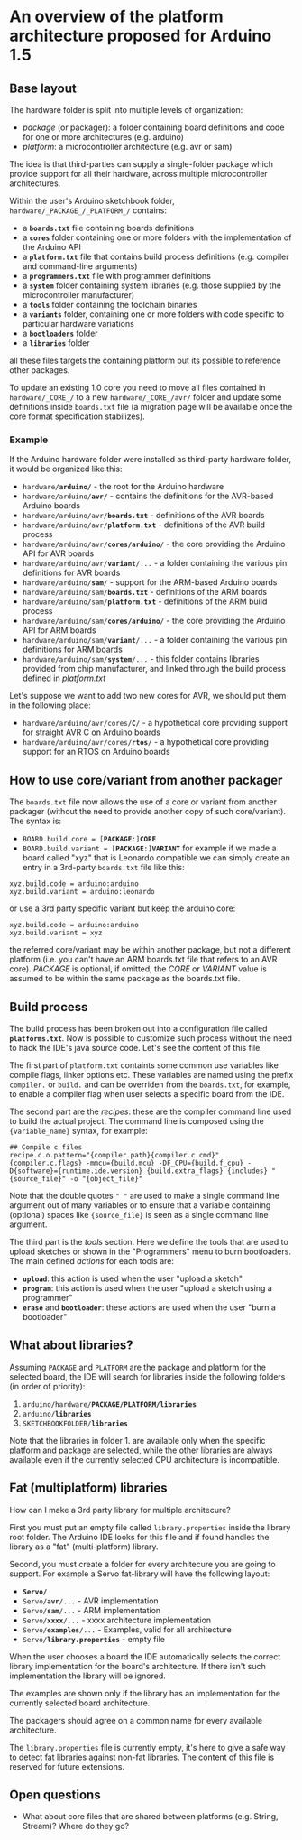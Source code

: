 # An overview of the platform architecture proposed for Arduino 1.5 #

## Base layout ##

The hardware folder is split into multiple levels of organization:

  * _package_ (or packager): a folder containing board definitions and code for one or more architectures (e.g. arduino)
  * _platform_: a microcontroller architecture (e.g. avr or sam)

The idea is that third-parties can supply a single-folder package which provide support for all their hardware, across multiple microcontroller architectures.

Within the user's Arduino sketchbook folder, `hardware/_PACKAGE_/_PLATFORM_/` contains:
  * a **`boards.txt`** file containing boards definitions
  * a **`cores`** folder containing one or more folders with the implementation of the Arduino API
  * a **`platform.txt`** file that contains build process definitions (e.g. compiler and command-line arguments)
  * a **`programmers.txt`** file with programmer definitions
  * a **`system`** folder containing system libraries (e.g. those supplied by the microcontroller manufacturer)
  * a **`tools`** folder containing the toolchain binaries
  * a **`variants`** folder, containing one or more folders with code specific to particular hardware variations
  * a **`bootloaders`** folder
  * a **`libraries`** folder

all these files targets the containing platform but its possible to reference other packages.

To update an existing 1.0 core you need to move all files contained in `hardware/_CORE_/` to a new `hardware/_CORE_/avr/` folder and update some definitions inside `boards.txt` file (a migration page will be available once the core format specification stabilizes).

### Example ###

If the Arduino hardware folder were installed as third-party hardware folder, it would be organized like this:
  * `hardware/`**`arduino/`** - the root for the Arduino hardware
  * `hardware/arduino/`**`avr/`** - contains the definitions for the AVR-based Arduino boards
  * `hardware/arduino/avr/`**`boards.txt`** - definitions of the AVR boards
  * `hardware/arduino/avr/`**`platform.txt`** - definitions of the AVR build process
  * `hardware/arduino/avr/`**`cores/arduino`**`/` - the core providing the Arduino API for AVR boards
  * `hardware/arduino/avr/`**`variant`**`/...` - a folder containing the various pin definitions for AVR boards
  * `hardware/arduino/`**`sam`**`/` - support for the ARM-based Arduino boards
  * `hardware/arduino/sam/`**`boards.txt`** - definitions of the ARM boards
  * `hardware/arduino/sam/`**`platform.txt`** - definitions of the ARM build process
  * `hardware/arduino/sam/`**`cores/arduino`**`/` - the core providing the Arduino API for ARM boards
  * `hardware/arduino/sam/`**`variant`**`/...` - a folder containing the various pin definitions for ARM boards
  * `hardware/arduino/sam/`**`system`**`/...` - this folder contains libraries provided from chip manufacturer, and linked through the build process defined in _platform.txt_

Let's suppose we want to add two new cores for AVR, we should put them in the following place:
  * `hardware/arduino/avr/cores/`**`C`**`/` - a hypothetical core providing support for straight AVR C on Arduino boards
  * `hardware/arduino/avr/cores/`**`rtos`**`/` - a hypothetical core providing support for an RTOS on Arduino boards

## How to use core/variant from another packager ##

The `boards.txt` file now allows the use of a core or variant from another packager (without the need to provide another copy of such core/variant).
The syntax is:
  * `BOARD.build.core = [`**`PACKAGE`**`:]`**`CORE`**
  * `BOARD.build.variant = [`**`PACKAGE`**`:]`**`VARIANT`**
for example if we made a board called "xyz" that is Leonardo compatible we can simply create an entry in a 3rd-party `boards.txt` file like this:
```
xyz.build.code = arduino:arduino
xyz.build.variant = arduino:leonardo
```
or use a 3rd party specific variant but keep the arduino core:
```
xyz.build.code = arduino:arduino
xyz.build.variant = xyz
```

the referred core/variant may be within another package, but not a different platform (i.e. you can't have an ARM boards.txt file that refers to an AVR core).  _PACKAGE_ is optional, if omitted, the _CORE_ or _VARIANT_ value is assumed to be within the same package as the boards.txt file.

## Build process ##

The build process has been broken out into a configuration file called **`platforms.txt`**. Now is possible to customize such process without the need to hack the IDE's java source code. Let's see the content of this file.

The first part of `platform.txt` containts some common use variables like compile flags, linker options etc. These variables are named using the prefix `compiler.` or `build.` and can be overriden from the `boards.txt`, for example, to enable a compiler flag when user selects a specific board from the IDE.

The second part are the _recipes_: these are the compiler command line used to build the actual project. The command line is composed using the `{variable_name}` syntax, for example:
```
## Compile c files
recipe.c.o.pattern="{compiler.path}{compiler.c.cmd}" {compiler.c.flags} -mmcu={build.mcu} -DF_CPU={build.f_cpu} -D{software}={runtime.ide.version} {build.extra_flags} {includes} "{source_file}" -o "{object_file}"
```
Note that the double quotes `" "` are used to make a single command line argument out of many variables or to ensure that a variable containing (optional) spaces like `{source_file}` is seen as a single command line argument.

The third part is the _tools_ section. Here we define the tools that are used to upload sketches or shown in the "Programmers" menu to burn bootloaders.
The main defined _actions_ for each tools are:
  * **`upload`**: this action is used when the user "upload a sketch"
  * **`program`**: this action is used when the user "upload a sketch using a programmer"
  * **`erase`** and **`bootloader`**: these actions are used when the user "burn a bootloader"

## What about libraries? ##

Assuming `PACKAGE` and `PLATFORM` are the package and platform for the selected board, the IDE will search for libraries inside the following folders (in order of priority):

  1. `arduino/hardware/`**`PACKAGE/PLATFORM/libraries`**
  1. `arduino/`**`libraries`**
  1. `SKETCHBOOKFOLDER/`**`libraries`**

Note that the libraries in folder 1. are available only when the specific platform and package are selected, while the other libraries are always available even if the currently selected CPU architecture is incompatible.

## Fat (multiplatform) libraries ##

How can I make a 3rd party library for multiple architecure?

First you must put an empty file called `library.properties` inside the library root folder. The Arduino IDE looks for this file and if found handles the library as a "fat" (multi-platform) library.

Second, you must create a folder for every architecure you are going to support.
For example a Servo fat-library will have the following layout:

  * **`Servo/`**
  * `Servo/`**`avr`**`/...` - AVR implementation
  * `Servo/`**`sam`**`/...` - ARM implementation
  * `Servo/`**`xxxx`**`/...` - xxxx architecture implementation
  * `Servo/`**`examples`**`/...` - Examples, valid for all architecture
  * `Servo/`**`library.properties`** - empty file

When the user chooses a board the IDE automatically selects the correct library implementation for the board's architecture. If there isn't such implementation the library will be ignored.

The examples are shown only if the library has an implementation for the currently selected board architecture.

The packagers should agree on a common name for every available architecture.

The `library.properties` file is currently empty, it's here to give a safe way to detect fat libraries against non-fat libraries. The content of this file is reserved for future extensions.

## Open questions ##

  * What about core files that are shared between platforms (e.g. String, Stream)?  Where do they go?